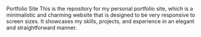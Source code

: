 Portfolio Site
This is the repository for my personal portfolio site, which is a minimalistic and charming website that is designed to be very responsive to screen sizes. It showcases my skills, projects, and experience in an elegant and straightforward manner.
